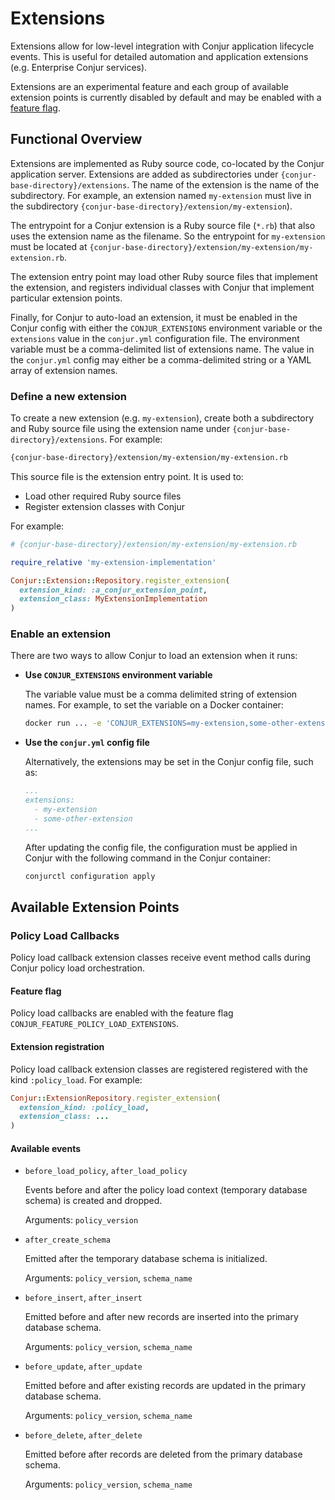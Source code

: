 # Extensions

Extensions allow for low-level integration with Conjur application lifecycle
events. This is useful for detailed automation and application extensions (e.g.
Enterprise Conjur services).

Extensions are an experimental feature and each group of available extension
points is currently disabled by default and may be enabled with a
[feature flag](./feature_flags.md).

## Functional Overview

Extensions are implemented as Ruby source code, co-located by the Conjur
application server. Extensions are added as subdirectories under
`{conjur-base-directory}/extensions`. The name of the extension is the name of the
subdirectory. For example, an extension named `my-extension` must live in the
subdirectory `{conjur-base-directory}/extension/my-extension`).

The entrypoint for a Conjur extension is a Ruby source file (`*.rb`) that also
uses the extension name as the filename. So the entrypoint for `my-extension`
must be located at
`{conjur-base-directory}/extension/my-extension/my-extension.rb`.

The extension entry point may load other Ruby source files that implement the
extension, and registers individual classes with Conjur that implement
particular extension points.

Finally, for Conjur to auto-load an extension, it must be enabled in the Conjur
config with either the `CONJUR_EXTENSIONS` environment variable or the
`extensions` value in the `conjur.yml` configuration file. The environment
variable must be a comma-delimited list of extensions name. The value in the
`conjur.yml` config may either be a comma-delimited string or a YAML array of
extension names.

### Define a new extension

To create a new extension (e.g. `my-extension`), create both a subdirectory
and Ruby source file using the extension name under
`{conjur-base-directory}/extensions`. For example:

```sh
{conjur-base-directory}/extension/my-extension/my-extension.rb
```

This source file is the extension entry point. It is used to:

- Load other required Ruby source files
- Register extension classes with Conjur

For example:

```ruby
# {conjur-base-directory}/extension/my-extension/my-extension.rb

require_relative 'my-extension-implementation'

Conjur::Extension::Repository.register_extension(
  extension_kind: :a_conjur_extension_point,
  extension_class: MyExtensionImplementation
)
```

### Enable an extension

There are two ways to allow Conjur to load an extension when it runs:

- **Use `CONJUR_EXTENSIONS` environment variable**

  The variable value must be a comma delimited string of extension names. For
  example, to set the variable on a Docker container:

  ```sh
  docker run ... -e 'CONJUR_EXTENSIONS=my-extension,some-other-extension' ...
  ```

- **Use the `conjur.yml` config file**

  Alternatively, the extensions may be set in the Conjur config file, such as:

  ```yaml
  ...
  extensions:
    - my-extension
    - some-other-extension
  ...
  ```

  After updating the config file, the configuration must be applied in Conjur
  with the following command in the Conjur container:

  ```sh
  conjurctl configuration apply
  ```

## Available Extension Points

### Policy Load Callbacks

Policy load callback extension classes receive event method calls during Conjur
policy load orchestration.

#### **Feature flag**

Policy load callbacks are enabled with the feature flag
`CONJUR_FEATURE_POLICY_LOAD_EXTENSIONS`.

#### **Extension registration**

Policy load callback extension classes are registered registered with the kind
`:policy_load`. For example:

```rb
Conjur::ExtensionRepository.register_extension(
  extension_kind: :policy_load,
  extension_class: ...
)
```

#### **Available events**

- `before_load_policy`, `after_load_policy`

  Events before and after the policy load context (temporary database schema)
  is created and dropped.

  Arguments: `policy_version`

- `after_create_schema`

  Emitted after the temporary database schema is initialized.

  Arguments: `policy_version`, `schema_name`

- `before_insert`, `after_insert`

  Emitted before and after new records are inserted into the primary database
  schema.

  Arguments: `policy_version`, `schema_name`

- `before_update`, `after_update`

  Emitted before and after existing records are updated in the primary database
  schema.

  Arguments: `policy_version`, `schema_name`

- `before_delete`, `after_delete`

  Emitted before after records are deleted from the primary database schema.

  Arguments: `policy_version`, `schema_name`
